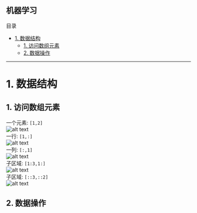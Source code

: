 机器学习
---
目录
- [1. 数据结构](#1-数据结构)
  - [1. 访问数组元素](#1-访问数组元素)
  - [2. 数据操作](#2-数据操作)

---
# 1. 数据结构

## 1. 访问数组元素

一个元素: `[1,2]`  
![alt text](image.png)  
一行: `[1,:]`  
![alt text](image-1.png)  
一列: `[:,1]`  
![alt text](image-2.png)  
子区域: `[1:3,1:]`  
![alt text](image-4.png)  
子区域: `[::3,::2]`  
![alt text](image-3.png)  

## 2. 数据操作